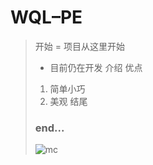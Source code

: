 # WQL–PE
> 开始
> = 项目从这里开始
> + 目前仍在开发
> 介绍
> 优点
> 1. 简单小巧
> 2. 美观
> 结尾
> ### end...
> ![mc]([图片地址](https://www.minecraft.net/content/dam/games/minecraft/key-art/MC_One-Vanilla_285x380px.jpg))
